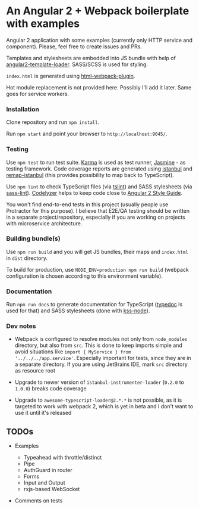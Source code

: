 # An Angular 2 + Webpack boilerplate with examples

Angular 2 application with some examples (currently only HTTP service and component). Please, feel free to create issues and PRs.

Templates and stylesheets are embedded into JS bundle with help of [angular2-template-loader](https://github.com/TheLarkInn/angular2-template-loader). SASS/SCSS is used for styling. 

`index.html` is generated using [html-webpack-plugin](https://github.com/ampedandwired/html-webpack-plugin).

Hot module replacement is not provided here. Possibly I'll add it later. Same goes for service workers.

### Installation

Clone repository and run `npm install`.

Run `npm start` and point your browser to `http://localhost:9045/`.

### Testing

Use `npm test` to run test suite. [Karma](https://github.com/karma-runner/karma) is used as test runner, [Jasmine](https://github.com/jasmine/jasmine) - as testing framework. Code coverage reports are generated using [istanbul](https://github.com/gotwarlost/istanbul) and [remap-istanbul](https://github.com/SitePen/remap-istanbul) (this provides possibility to map back to TypeScript).

Use `npm lint` to check TypeScript files (via [tslint](https://github.com/palantir/tslint)) and SASS stylesheets (via [sass-lint](https://github.com/sasstools/sass-lint)). [Codelyzer](https://github.com/mgechev/codelyzer) helps to keep code close to [Angular 2 Style Guide](https://angular.io/styleguide).

You won't find end-to-end tests in this project (usually people use Protractor for this purpose). I believe that E2E/QA testing should be written in a separate project/repository, especially if you are working on projects with microservice architecture.

### Building bundle(s)

Use `npm run build` and you will get JS bundles, their maps and `index.html` in `dist` directory.

To build for production, use `NODE_ENV=production npm run build` (webpack configuration is chosen according to this environment variable).

### Documentation

Run `npm run docs` to generate documentation for TypeScript ([typedoc](https://github.com/TypeStrong/typedoc) is used for that) and SASS stylesheets (done with [kss-node](https://github.com/kss-node/kss-node)).

### Dev notes

- Webpack is configured to resolve modules not only from `node_modules` directory, but also from `src`. This is done to keep imports simple and avoid situations like `import { MyService } from '../../../app.service'`. Especially important for tests, since they are in a separate directory. If you are using JetBrains IDE, mark `src` directory as resource root

- Upgrade to newer version of `istanbul-instrumenter-loader` (`0.2.0` to `1.0.0`) breaks code coverage

- Upgrade to `awesome-typescript-loader@2.*.*` is not possible, as it is targeted to work with webpack 2, which is yet in beta and I don't want to use it until it's released

## TODOs

- Examples
    - Typeahead with throttle/distinct
    - Pipe
    - AuthGuard in router
    - Forms
    - Input and Output
    - rxjs-based WebSocket

- Comments on tests
